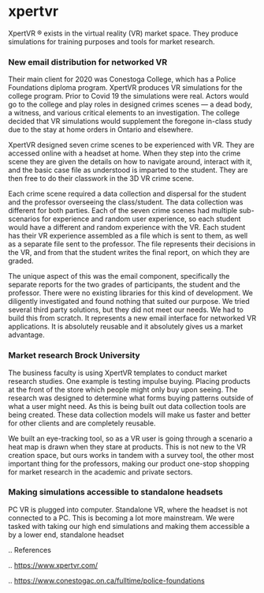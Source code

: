 xpertvr
==============


XpertVR &reg; exists in the virtual reality (VR) market space.
They produce simulations for training purposes and tools for market research.

### New email distribution for networked VR

Their main client for 2020 was Conestoga College,
which has a Police Foundations diploma program.
XpertVR produces VR simulations for the college program.
Prior to Covid 19 the simulations were real.
Actors would go to the college and play roles in designed crimes scenes
&mdash;
a dead body,
a witness,
and various critical elements to an investigation.
The college decided that VR simulations would supplement the foregone in-class study due to the stay at home orders in Ontario and elsewhere.

XpertVR designed seven crime scenes to be experienced with VR.
They are accessed online with a headset at home.
When they step into the crime scene they are given the details on how to navigate around,
interact with it,
and the basic case file as understood is imparted to the student.
They are then free to do their classwork in the 3D VR crime scene.

Each crime scene required a data collection and dispersal for the student and the professor overseeing the class/student.
The data collection was different for both parties.
Each of the seven crime scenes had multiple sub-scenarios for experience and random user experience,
so each student would have a different and random experience with the VR.
Each student has their VR experience assembled as a file which is sent to them,
as well as a separate file sent to the professor.
The file represents their decisions in the VR,
and from that the student writes the final report,
on which they are graded.

The unique aspect of this was the email component,
specifically the separate reports for the two grades of participants,
the student and the professor.
There were no existing libraries for this kind of development.
We diligently investigated and found nothing that suited our purpose.
We tried several third party solutions,
but they did not meet our needs.
We had to build this from scratch.
It represents a new email interface for networked VR applications.
It is absolutely reusable and it absolutely gives us a market advantage.

### Market research Brock University

The business faculty is using XpertVR templates to conduct market research studies.
One example is testing impulse buying.
Placing products at the front of the store which people might only buy upon seeing.
The research was designed to determine what forms buying patterns outside of what a user might need.
As this is being built out data collection tools are being created.
These data collection models will make us faster and better for other clients and are completely reusable.

We built an eye-tracking tool,
so as a VR user is going through a scenario a heat map is drawn when they stare at products.
This is not new to the VR creation space,
but ours works in tandem with a survey tool,
the other most important thing for the professors,
making our product one-stop shopping for market research in the academic and private sectors.

### Making simulations accessible to standalone headsets

PC VR is plugged into computer.
Standalone VR,
where the headset is not connected to a PC.
This is becoming a lot more mainstream.
We were tasked with taking our high end simulations and making them accessible a by a lower end,
standalone headset


















.. References

.. https://www.xpertvr.com/

.. https://www.conestogac.on.ca/fulltime/police-foundations
